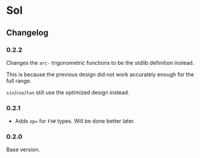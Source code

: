 # Sol
## Changelog

### 0.2.2

Changes the `arc-` trigonometric functions to be the stdlib definition instead.

This is because the previous design did not work accurately enough for the full range.

`sin`/`cos`/`tan` still use the optimized design instead.

### 0.2.1

- Adds `op=` for `FX#` types. Will be done better later.

### 0.2.0

Base version.
